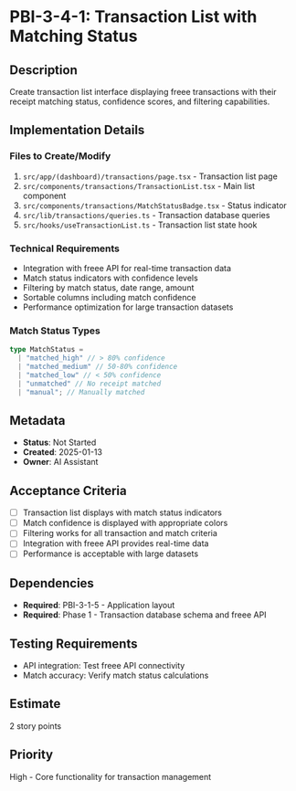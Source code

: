 # PBI-3-4-1: Transaction List with Matching Status

## Description

Create transaction list interface displaying freee transactions with their receipt matching
status, confidence scores, and filtering capabilities.

## Implementation Details

### Files to Create/Modify

1. `src/app/(dashboard)/transactions/page.tsx` - Transaction list page
2. `src/components/transactions/TransactionList.tsx` - Main list component
3. `src/components/transactions/MatchStatusBadge.tsx` - Status indicator
4. `src/lib/transactions/queries.ts` - Transaction database queries
5. `src/hooks/useTransactionList.ts` - Transaction list state hook

### Technical Requirements

- Integration with freee API for real-time transaction data
- Match status indicators with confidence levels
- Filtering by match status, date range, amount
- Sortable columns including match confidence
- Performance optimization for large transaction datasets

### Match Status Types

```typescript
type MatchStatus =
  | "matched_high" // > 80% confidence
  | "matched_medium" // 50-80% confidence
  | "matched_low" // < 50% confidence
  | "unmatched" // No receipt matched
  | "manual"; // Manually matched
```

## Metadata

- **Status**: Not Started
- **Created**: 2025-01-13
- **Owner**: AI Assistant

## Acceptance Criteria

- [ ] Transaction list displays with match status indicators
- [ ] Match confidence is displayed with appropriate colors
- [ ] Filtering works for all transaction and match criteria
- [ ] Integration with freee API provides real-time data
- [ ] Performance is acceptable with large datasets

## Dependencies

- **Required**: PBI-3-1-5 - Application layout
- **Required**: Phase 1 - Transaction database schema and freee API

## Testing Requirements

- API integration: Test freee API connectivity
- Match accuracy: Verify match status calculations

## Estimate

2 story points

## Priority

High - Core functionality for transaction management
